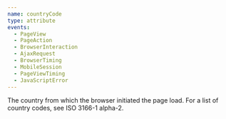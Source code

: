 ```yaml
---
name: countryCode
type: attribute
events:
  - PageView
  - PageAction
  - BrowserInteraction
  - AjaxRequest
  - BrowserTiming
  - MobileSession
  - PageViewTiming
  - JavaScriptError
---
```


The country from which the browser initiated the page load. For a list of country codes, see ISO 3166-1 alpha-2.